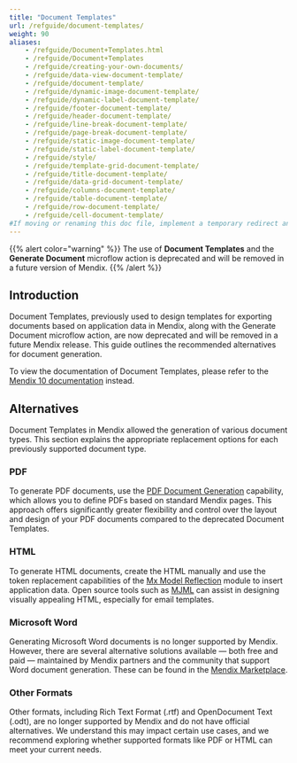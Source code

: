 ```yaml
---
title: "Document Templates"
url: /refguide/document-templates/
weight: 90
aliases:
    - /refguide/Document+Templates.html
    - /refguide/Document+Templates
    - /refguide/creating-your-own-documents/
    - /refguide/data-view-document-template/
    - /refguide/document-template/
    - /refguide/dynamic-image-document-template/
    - /refguide/dynamic-label-document-template/
    - /refguide/footer-document-template/
    - /refguide/header-document-template/
    - /refguide/line-break-document-template/
    - /refguide/page-break-document-template/
    - /refguide/static-image-document-template/
    - /refguide/static-label-document-template/
    - /refguide/style/
    - /refguide/template-grid-document-template/
    - /refguide/title-document-template/
    - /refguide/data-grid-document-template/
    - /refguide/columns-document-template/
    - /refguide/table-document-template/
    - /refguide/row-document-template/
    - /refguide/cell-document-template/
#If moving or renaming this doc file, implement a temporary redirect and let the respective team know they should update the URL in the product. See Mapping to Products for more details.
---
```


{{% alert color="warning" %}}
The use of **Document Templates** and the **Generate Document** microflow action is deprecated and will be removed in a future version of Mendix.
{{% /alert %}}

## Introduction

Document Templates, previously used to design templates for exporting documents based on application data in Mendix, along with the Generate Document microflow action, are now deprecated and will be removed in a future Mendix release. This guide outlines the recommended alternatives for document generation.

To view the documentation of Document Templates, please refer to the [Mendix 10 documentation](/refguide10/document-templates/) instead.

## Alternatives

Document Templates in Mendix allowed the generation of various document types. This section explains the appropriate replacement options for each previously supported document type.

### PDF

To generate PDF documents, use the [PDF Document Generation](/appstore/modules/document-generation/) capability, which allows you to define PDFs based on standard Mendix pages. This approach offers significantly greater flexibility and control over the layout and design of your PDF documents compared to the deprecated Document Templates.

### HTML

To generate HTML documents, create the HTML manually and use the token replacement capabilities of the [Mx Model Reflection](/appstore/modules/model-reflection/#token-configuration) module to insert application data. Open source tools such as [MJML](https://mjml.io/) can assist in designing visually appealing HTML, especially for email templates.

### Microsoft Word

Generating Microsoft Word documents is no longer supported by Mendix. However, there are several alternative solutions available — both free and paid — maintained by Mendix partners and the community that support Word document generation. These can be found in the [Mendix Marketplace](https://marketplace.mendix.com/link/search/word).

### Other Formats

Other formats, including Rich Text Format (.rtf) and OpenDocument Text (.odt), are no longer supported by Mendix and do not have official alternatives. We understand this may impact certain use cases, and we recommend exploring whether supported formats like PDF or HTML can meet your current needs.
